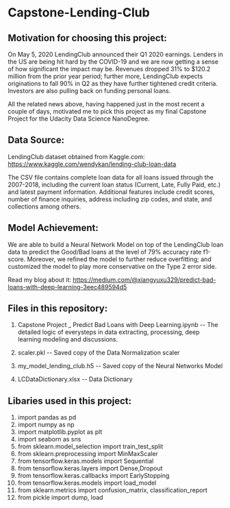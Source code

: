 # Capstone-Lending-Club

## Motivation for choosing this project:
On May 5, 2020 LendingClub announced their Q1 2020 earnings. Lenders in the US are being hit hard by the COVID-19 and we are now getting a sense of how significant the impact may be. Revenues dropped 31% to $120.2 million from the prior year period; further more, LendingClub expects originations to fall 90% in Q2 as they have further tightened credit criteria. Investors are also pulling back on funding personal loans.

All the related news above, having happened just in the most recent a couple of days, motivated me to pick this project as my final Capstone Project for the Udacity Data Science NanoDegree.

## Data Source:
LendingClub dataset obtained from Kaggle.com: https://www.kaggle.com/wendykan/lending-club-loan-data

The CSV file contains complete loan data for all loans issued through the 2007-2018, including the current loan status (Current, Late, Fully Paid, etc.) and latest payment information. Additional features include credit scores, number of finance inquiries, address including zip codes, and state, and collections among others.

## Model Achievement:
We are able to build a Neural Network Model on top of the LendingClub loan data to predict the Good/Bad loans at the level of 79% accuracy rate f1-score. Moreover, we refined the model to further reduce overfitting; and customized the model to play more conservative on the Type 2 error side.

Read my blog about it: https://medium.com/@xiangyuxu329/predict-bad-loans-with-deep-learning-3eec489594d5

## Files in this repository:
1. Capstone Project _ Predict Bad Loans with Deep Learning.ipynb -- The detailed logic of everysteps in data extracting, processing, deep learning modeling and discussions.

2. scaler.pkl -- Saved copy of the Data Normalization scaler

3. my_model_lending_club.h5 -- Saved copy of the Neural Networks Model

4. LCDataDictionary.xlsx -- Data Dictionary

## Libaries used in this project:
1. import pandas as pd
2. import numpy as np
3. import matplotlib.pyplot as plt
4. import seaborn as sns
5. from sklearn.model_selection import train_test_split
6. from sklearn.preprocessing import MinMaxScaler
7. from tensorflow.keras.models import Sequential
8. from tensorflow.keras.layers import Dense,Dropout
9. from tensorflow.keras.callbacks import EarlyStopping
10. from tensorflow.keras.models import load_model
11. from sklearn.metrics import confusion_matrix, classification_report
12. from pickle import dump, load
